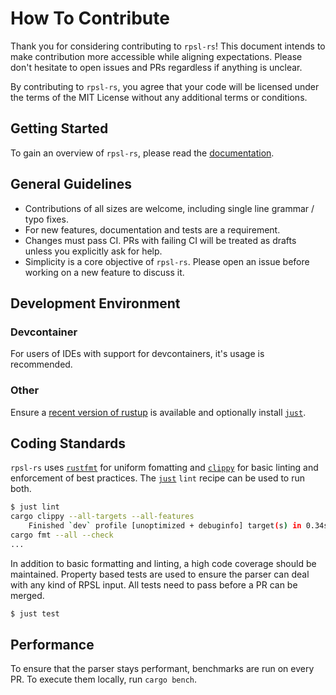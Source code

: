# How To Contribute

Thank you for considering contributing to `rpsl-rs`!
This document intends to make contribution more accessible while aligning expectations.
Please don't hesitate to open issues and PRs regardless if anything is unclear.

By contributing to `rpsl-rs`, you agree that your code will be licensed under the terms of the MIT License without any additional terms or conditions.

## Getting Started

To gain an overview of `rpsl-rs`, please read the [documentation](https://docs.rs/rpsl-rs).

## General Guidelines

- Contributions of all sizes are welcome, including single line grammar / typo fixes.
- For new features, documentation and tests are a requirement.
- Changes must pass CI. PRs with failing CI will be treated as drafts unless you explicitly ask for help.
- Simplicity is a core objective of `rpsl-rs`. Please open an issue before working on a new feature to discuss it.

## Development Environment

### Devcontainer

For users of IDEs with support for devcontainers, it's usage is recommended.

### Other

Ensure a [recent version of rustup](https://www.rust-lang.org/tools/install) is available and optionally install [`just`].

## Coding Standards

`rpsl-rs` uses [`rustfmt`](https://github.com/rust-lang/rustfmt) for uniform fomatting and [`clippy`](https://github.com/rust-lang/rust-clippy) for basic linting and enforcement of best practices. The [`just`] `lint` recipe can be used to run both.

```sh
$ just lint
cargo clippy --all-targets --all-features
    Finished `dev` profile [unoptimized + debuginfo] target(s) in 0.34s
cargo fmt --all --check
...
```

In addition to basic formatting and linting, a high code coverage should be maintained. Property based tests are used to ensure the parser can deal with any kind of RPSL input. All tests need to pass before a PR can be merged.

```sh
$ just test
```

## Performance

To ensure that the parser stays performant, benchmarks are run on every PR. To execute them locally, run `cargo bench`.

[`just`]: https://github.com/casey/just
